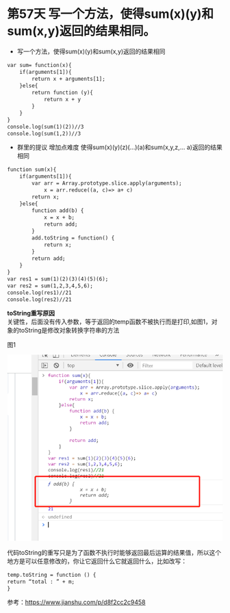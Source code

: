 # 第57天 写一个方法，使得sum(x)(y)和sum(x,y)返回的结果相同。
+ 写一个方法，使得sum(x)(y)和sum(x,y)返回的结果相同
```
var sum= function(x){
    if(arguments[1]){
        return x + arguments[1];
    }else{
        return function (y){
            return x + y
        }
    }
}
console.log(sum(1)(2))//3
console.log(sum(1,2))//3
```
+ 群里的提议 增加点难度 使得sum(x)(y)(z)(...)(a)和sum(x,y,z,... a)返回的结果相同
```
function sum(x){
    if(arguments[1]){
        var arr = Array.prototype.slice.apply(arguments);
            x = arr.reduce((a, c)=> a+ c)
        return x;
    }else{
        function add(b) {
            x = x + b;
            return add;
        }
        add.toString = function() {
            return x;
        }
        return add;
    }
}
var res1 = sum(1)(2)(3)(4)(5)(6);
var res2 = sum(1,2,3,4,5,6);
console.log(res1)//21
console.log(res2)//21
```

**toString重写原因**  
关键性，后面没有传入参数，等于返回的temp函数不被执行而是打印,如图1，对象的toString是修改对象转换字符串的方法  

图1

![toString](../../images/toString.png)

代码toString的重写只是为了函数不执行时能够返回最后运算的结果值，所以这个地方是可以任意修改的，你让它返回什么它就返回什么，比如改写：

```
temp.toString = function () {
return “total : ” + m;
}
```

参考：https://www.jianshu.com/p/d8f2cc2c9458
